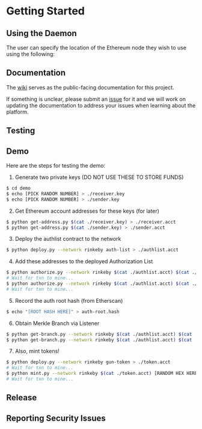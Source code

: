 # Getting Started

## Using the Daemon
The user can specify the location of the Ethereum node they wish to use using the following:

## Documentation
The [wiki](https://github.com/GunClear/PlasmaRifle/wiki) serves as the public-facing documentation for this project.

If something is unclear, please submit an [issue](https://github.com/GunClear/PlasmaRifle/issues/new) for it
and we will work on updating the documentation to address your issues when learning about the platform.

## Testing


## Demo
Here are the steps for testing the demo:

1. Generate two private keys (DO NOT USE THESE TO STORE FUNDS)
```bash
$ cd demo
$ echo [PICK RANDOM NUMBER] > ./receiver.key
$ echo [PICK RANDOM NUMBER] > ./sender.key
```

2. Get Ethereum account addresses for these keys (for later)
```bash
$ python get-address.py $(cat ./receiver.key) > ./receiver.acct
$ python get-address.py $(cat ./sender.key) > ./sender.acct
```

3. Deploy the authlist contract to the network
```bash
$ python deploy.py --network rinkeby auth-list > ./authlist.acct
```

4. Add these addresses to the deployed Authorization List
```bash
$ python authorize.py --network rinkeby $(cat ./authlist.acct) $(cat ./receiver.acct)
# Wait for txn to mine...
$ python authorize.py --network rinkeby $(cat ./authlist.acct) $(cat ./sender.acct)
# Wait for txn to mine...
```

5. Record the auth root hash (from Etherscan)
```bash
$ echo "[ROOT HASH HERE]" > auth-root.hash
```

6. Obtain Merkle Branch via Listener
```bash
$ python get-branch.py --network rinkeby $(cat ./authlist.acct) $(cat ./receiver.acct) > receiver-branch.ls
$ python get-branch.py --network rinkeby $(cat ./authlist.acct) $(cat ./sender.acct) > sender-branch.ls
```

7. Also, mint tokens!
```bash
$ python deploy.py --network rinkeby gun-token > ./token.acct
# Wait for txn to mine...
$ python mint.py --network rinkeby $(cat ./token.acct) [RANDOM HEX HERE] $(cat ./receiver.acct)
# Wait for txn to mine...
```

## Release


## Reporting Security Issues
